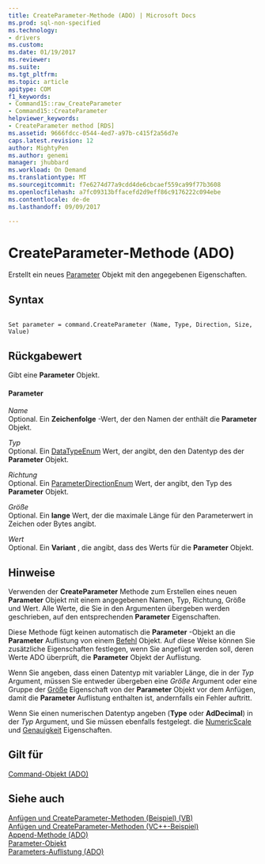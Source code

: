 ```yaml
---
title: CreateParameter-Methode (ADO) | Microsoft Docs
ms.prod: sql-non-specified
ms.technology:
- drivers
ms.custom: 
ms.date: 01/19/2017
ms.reviewer: 
ms.suite: 
ms.tgt_pltfrm: 
ms.topic: article
apitype: COM
f1_keywords:
- Command15::raw_CreateParameter
- Command15::CreateParameter
helpviewer_keywords:
- CreateParameter method [RDS]
ms.assetid: 9666fdcc-0544-4ed7-a97b-c415f2a56d7e
caps.latest.revision: 12
author: MightyPen
ms.author: genemi
manager: jhubbard
ms.workload: On Demand
ms.translationtype: MT
ms.sourcegitcommit: f7e6274d77a9cdd4de6cbcaef559ca99f77b3608
ms.openlocfilehash: a7fc09313bffacefd2d9eff86c9176222c094ebe
ms.contentlocale: de-de
ms.lasthandoff: 09/09/2017

---
```

# <a name="createparameter-method-ado"></a>CreateParameter-Methode (ADO)
Erstellt ein neues [Parameter](../../../ado/reference/ado-api/parameter-object.md) Objekt mit den angegebenen Eigenschaften.  
  
## <a name="syntax"></a>Syntax  
  
```  
  
Set parameter = command.CreateParameter (Name, Type, Direction, Size, Value)  
```  
  
## <a name="return-value"></a>Rückgabewert  
 Gibt eine **Parameter** Objekt.  
  
#### <a name="parameters"></a>Parameter  
 *Name*  
 Optional. Ein **Zeichenfolge** -Wert, der den Namen der enthält die **Parameter** Objekt.  
  
 *Typ*  
 Optional. Ein [DataTypeEnum](../../../ado/reference/ado-api/datatypeenum.md) Wert, der angibt, den den Datentyp des der **Parameter** Objekt.  
  
 *Richtung*  
 Optional. Ein [ParameterDirectionEnum](../../../ado/reference/ado-api/parameterdirectionenum.md) Wert, der angibt, den Typ des **Parameter** Objekt.  
  
 *Größe*  
 Optional. Ein **lange** Wert, der die maximale Länge für den Parameterwert in Zeichen oder Bytes angibt.  
  
 *Wert*  
 Optional. Ein **Variant** , die angibt, dass des Werts für die **Parameter** Objekt.  
  
## <a name="remarks"></a>Hinweise  
 Verwenden der **CreateParameter** Methode zum Erstellen eines neuen **Parameter** Objekt mit einem angegebenen Namen, Typ, Richtung, Größe und Wert. Alle Werte, die Sie in den Argumenten übergeben werden geschrieben, auf den entsprechenden **Parameter** Eigenschaften.  
  
 Diese Methode fügt keinen automatisch die **Parameter** -Objekt an die **Parameter** Auflistung von einem [Befehl](../../../ado/reference/ado-api/command-object-ado.md) Objekt. Auf diese Weise können Sie zusätzliche Eigenschaften festlegen, wenn Sie angefügt werden soll, deren Werte ADO überprüft, die **Parameter** Objekt der Auflistung.  
  
 Wenn Sie angeben, dass einen Datentyp mit variabler Länge, die in der *Typ* Argument, müssen Sie entweder übergeben eine *Größe* Argument oder eine Gruppe der [Größe](../../../ado/reference/ado-api/size-property-ado-parameter.md) Eigenschaft von der **Parameter**  Objekt vor dem Anfügen, damit die **Parameter** Auflistung enthalten ist, andernfalls ein Fehler auftritt.  
  
 Wenn Sie einen numerischen Datentyp angeben (**Type** oder **AdDecimal**) in der *Typ* Argument, und Sie müssen ebenfalls festgelegt. die [NumericScale](../../../ado/reference/ado-api/numericscale-property-ado.md) und [Genauigkeit](../../../ado/reference/ado-api/precision-property-ado.md) Eigenschaften.  
  
## <a name="applies-to"></a>Gilt für  
 [Command-Objekt (ADO)](../../../ado/reference/ado-api/command-object-ado.md)  
  
## <a name="see-also"></a>Siehe auch  
 [Anfügen und CreateParameter-Methoden (Beispiel) (VB)](../../../ado/reference/ado-api/append-and-createparameter-methods-example-vb.md)   
 [Anfügen und CreateParameter-Methoden (VC++-Beispiel)](../../../ado/reference/ado-api/append-and-createparameter-methods-example-vc.md)   
 [Append-Methode (ADO)](../../../ado/reference/ado-api/append-method-ado.md)   
 [Parameter-Objekt](../../../ado/reference/ado-api/parameter-object.md)   
 [Parameters-Auflistung (ADO)](../../../ado/reference/ado-api/parameters-collection-ado.md)

